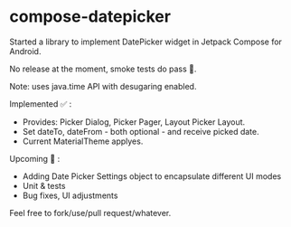 # compose-datepicker
Started a library to implement DatePicker widget in Jetpack Compose for Android.

No release at the moment, smoke tests do pass 🤞.

Note: uses  java.time API with desugaring enabled.

Implemented ✅ :
* Provides: Picker Dialog, Picker Pager, Layout Picker Layout.
* Set dateTo, dateFrom - both optional - and receive picked date.
* Current MaterialTheme applyes.

Upcoming 🚀 :
* Adding Date Picker Settings object to encapsulate different UI modes 
* Unit & tests
* Bug fixes, UI adjustments

Feel free to fork/use/pull request/whatever.
